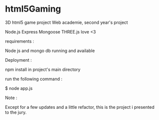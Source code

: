 html5Gaming
===========

3D html5 game project
Web academie, second year's project

Node.js
Express
Mongoose
THREE.js
love <3

requirements : 

Node js and mongo db running and available 

Deployment :

npm install in project's main directory 

run the following command : 

$ node app.js

Note :

Except for a few updates and a little refactor, this is the project i presented to the jury.
